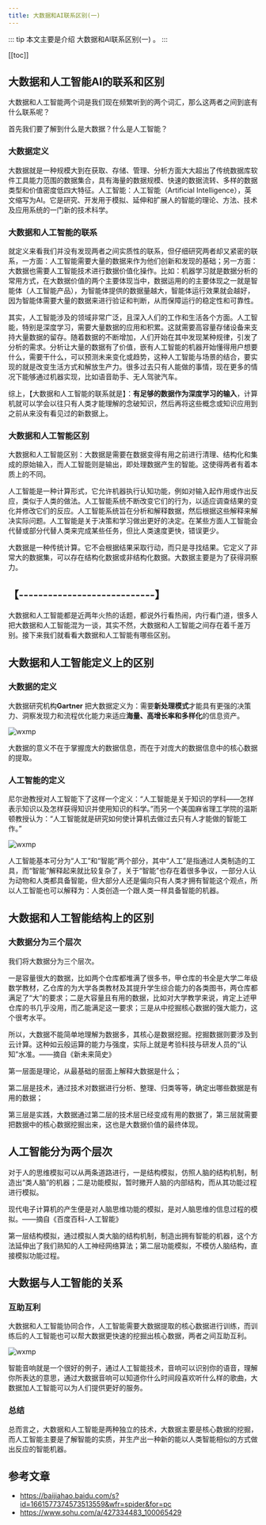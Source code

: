 ```yaml
---
title: 大数据和AI联系区别(一)
---
```


::: tip
本文主要是介绍 大数据和AI联系区别(一) 。
:::

[[toc]]

## 大数据和人工智能AI的联系和区别 


大数据和人工智能两个词是我们现在频繁听到的两个词汇，那么这两者之间到底有什么联系呢？


首先我们要了解到什么是大数据？什么是人工智能？
### 大数据定义

大数据就是一种规模大到在获取、存储、管理、分析方面大大超出了传统数据库软件工具能力范围的数据集合，具有海量的数据规模、快速的数据流转、多样的数据类型和价值密度低四大特征。人工智能：人工智能（Artificial Intelligence），英文缩写为AI。它是研究、开发用于模拟、延伸和扩展人的智能的理论、方法、技术及应用系统的一门新的技术科学。

### 大数据和人工智能的联系
就定义来看我们并没有发现两者之间实质性的联系，但仔细研究两者却又紧密的联系，一方面：人工智能需要大量的数据来作为他们创新和发现的基础；另一方面：大数据也需要人工智能技术进行数据价值化操作。比如：机器学习就是数据分析的常用方式，在大数据价值的两个主要体现当中，数据运用的的主要体现之一就是智能体（人工智能产品），为智能体提供的数据量越大，智能体运行效果就会越好，因为智能体需要大量的数据来进行验证和判断，从而保障运行的稳定性和可靠性。


其实，人工智能涉及的领域非常广泛，且深入人们的工作和生活各个方面。人工智能，特别是深度学习，需要大量数据的应用和积累。这就需要高容量存储设备来支持大量数据的留存。随着数据的不断增加，人们开始在其中发现某种规律，引发了分析的需求。分析让大量的数据有了价值，嵌有人工智能的机器开始懂得用户想要什么，需要干什么，可以预测未来变化或趋势，这种人工智能与场景的结合，要实现的就是改变生活方式和解放生产力。很多过去只有人能做的事情，现在更多的情况下能够通过机器实现，比如语音助手、无人驾驶汽车。

综上，【大数据和人工智能的联系就是】：**有足够的数据作为深度学习的输入**，计算机就可以学会以往只有人类才能理解的念破知识，然后再将这些概念或知识应用到之前从来没有看见过的新数据上。


### 大数据和人工智能区别

大数据和人工智能区别：大数据是需要在数据变得有用之前进行清理、结构化和集成的原始输入，而人工智能则是输出，即处理数据产生的智能。这使得两者有着本质上的不同。

人工智能是一种计算形式，它允许机器执行认知功能，例如对输入起作用或作出反应，类似于人类的做法。人工智能系统不断改变它们的行为，以适应调查结果的变化并修改它们的反应。人工智能系统旨在分析和解释数据，然后根据这些解释来解决实际问题。人工智能是关于决策和学习做出更好的决定。在某些方面人工智能会代替或部分代替人类来完成某些任务，但比人类速度更快，错误更少。

大数据是一种传统计算。它不会根据结果采取行动，而只是寻找结果。它定义了非常大的数据集，可以存在结构化数据或非结构化数据。大数据主要是为了获得洞察力。

## 【----------------------------】


大数据和人工智能都是近两年火热的话题，都说外行看热闹，内行看门道，很多人把大数据和人工智能混为一谈，其实不然，大数据和人工智能之间存在着千差万别。接下来我们就看看大数据和人工智能有哪些区别。

## 大数据和人工智能定义上的区别

### 大数据的定义

大数据研究机构**Gartner** 把大数据定义为：需要**新处理模式**才能具有更强的决策力、洞察发现力和流程优化能力来适应**海量、高增长率和多样化**的信息资产。

<img class= "zoom-custom-imgs" :src="$withBase('/assets/img/ai/diff/intro-1.png')" alt="wxmp">

大数据的意义不在于掌握庞大的数据信息，而在于对庞大的数据信息中的核心数据的提取。

### 人工智能的定义

尼尔逊教授对人工智能下了这样一个定义：“人工智能是关于知识的学科――怎样表示知识以及怎样获得知识并使用知识的科学。”而另一个美国麻省理工学院的温斯顿教授认为：“人工智能就是研究如何使计算机去做过去只有人才能做的智能工作。”

<img class= "zoom-custom-imgs" :src="$withBase('/assets/img/ai/diff/intro-2.png')" alt="wxmp">

人工智能基本可分为“人工”和“智能”两个部分，其中“人工”是指通过人类制造的工具，而“智能”解释起来就比较复杂了，关于“智能”也存在着很多争议，一部分人认为动物和人类都具备智能，但大部分人还是偏向只有人类才拥有智能这个观点，所以人工智能也可以解释为：人类创造一个跟人类一样具备智能的机器。

## 大数据和人工智能结构上的区别

### 大数据分为三个层次

我们将大数据分为三个层次。

一是容量很大的数据，比如两个仓库都堆满了很多书，甲仓库的书全是大学二年级数学教材，乙仓库的为大学各类教材及其提升学生综合能力的各类图书，两仓库都满足了“大”的要求；二是大容量且有用的数据，比如对大学教学来说，肯定上述甲仓库的书几乎没用，而乙能满足这一要求；三是从中挖掘核心数据的强大能力，这个很考水平。

所以，大数据不能简单地理解为数据多，其核心是数据挖掘。挖掘数据则要涉及到云计算。这种如云般运算的能力与强度，实际上就是考验科技与研发人员的“认知”水准。——摘自《新未来简史》

第一层面是理论，从最基础的层面上解释大数据是什么；

第二层是技术，通过技术对数据进行分析、整理、归类等等，确定出哪些数据是有用的数据；

第三层是实践，大数据通过第二层的技术层已经变成有用的数据了，第三层就需要把数据中的核心数据挖掘出来，这也是大数据价值的最终体现。

## 人工智能分为两个层次

对于人的思维模拟可以从两条道路进行，一是结构模拟，仿照人脑的结构机制，制造出“类人脑”的机器；二是功能模拟，暂时撇开人脑的内部结构，而从其功能过程进行模拟。

现代电子计算机的产生便是对人脑思维功能的模拟，是对人脑思维的信息过程的模拟。——摘自《百度百科-人工智能》

第一层结构模拟，通过模拟人类大脑的结构机制，制造出拥有智能的机器，这个方法延伸出了我们熟知的人工神经网络算法；第二层功能模拟，不模仿人脑结构，直接模拟功能过程。

## 大数据与人工智能的关系

### 互助互利

大数据和人工智能协同合作，人工智能需要大数据提取的核心数据进行训练，而训练后的人工智能也可以帮大数据更快速的挖掘出核心数据，两者之间互助互利。

<img class= "zoom-custom-imgs" :src="$withBase('/assets/img/ai/diff/intro-3.png')" alt="wxmp">

智能音响就是一个很好的例子，通过人工智能技术，音响可以识别你的语音，理解你所表达的意思，通过大数据音响可以知道你什么时间段喜欢听什么样的歌曲，大数据加人工智能可以为人们提供更好的服务。

### 总结

总而言之，大数据和人工智能是两种独立的技术，大数据主要是核心数据的挖掘，而人工智能主要是了解智能的实质，并生产出一种新的能以人类智能相似的方式做出反应的智能机器。



## 参考文章
* https://baijiahao.baidu.com/s?id=1661577374573513559&wfr=spider&for=pc
* https://www.sohu.com/a/427334483_100065429